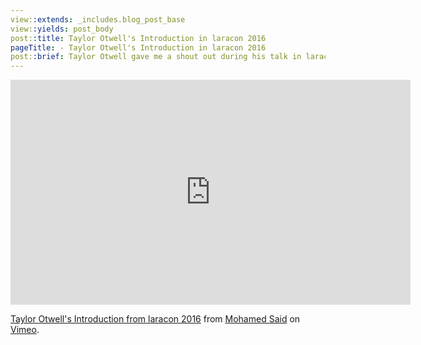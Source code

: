 ```yaml
---
view::extends: _includes.blog_post_base
view::yields: post_body
post::title: Taylor Otwell's Introduction in laracon 2016
pageTitle: - Taylor Otwell's Introduction in laracon 2016
post::brief: Taylor Otwell gave me a shout out during his talk in laracon 2016 :)
---
```


<iframe src="https://player.vimeo.com/video/176598446" width="640" height="360" frameborder="0" webkitallowfullscreen mozallowfullscreen allowfullscreen></iframe>
<p><a href="https://vimeo.com/176598446">Taylor Otwell&#039;s Introduction from laracon 2016</a> from <a href="https://vimeo.com/user54858035">Mohamed Said</a> on <a href="https://vimeo.com">Vimeo</a>.</p>